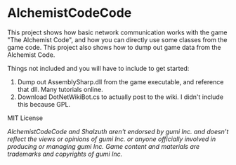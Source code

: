 # AlchemistCodeCode

This project shows how basic network communication works with the game "The Alchemist Code", and how you can directly use some classes from the game code. This project also shows how to dump out game data from the Alchemist Code.

Things not included and you will have to include to get started:
1. Dump out AssemblySharp.dll from the game executable, and reference that dll. Many tutorials online.
2. Download DotNetWikiBot.cs to actually post to the wiki. I didn't include this because GPL.


MIT License

*AlchemistCodeCode and Shalzuth aren't endorsed by gumi Inc. and doesn’t reflect the views or opinions of gumi Inc. or anyone officially involved in producing or managing gumi Inc. Game content and materials are trademarks and copyrights of gumi Inc.*
